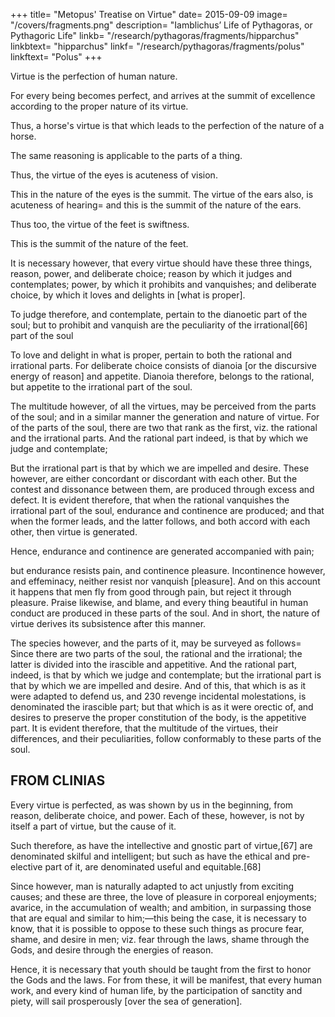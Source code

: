 +++
title= "Metopus' Treatise on Virtue"
date= 2015-09-09
image= "/covers/fragments.png"
description= "Iamblichus’ Life of Pythagoras, or Pythagoric Life"
linkb= "/research/pythagoras/fragments/hipparchus"
linkbtext= "hipparchus"
linkf= "/research/pythagoras/fragments/polus"
linkftext= "Polus"
+++

Virtue is the perfection of human nature. 

For every being becomes perfect, and arrives at the summit of excellence according to the proper nature of its virtue. 

Thus, a horse's virtue is that which leads to the perfection of the nature of a horse. 

The same reasoning is applicable to the parts of a thing. 

Thus, the virtue of the eyes is acuteness of vision. 

This in the nature of the eyes is the summit. The virtue of the ears also, is acuteness of hearing= and this is the summit of the nature of the ears. 

Thus too, the virtue of the feet is swiftness. 

This is the summit of the nature of the feet. 

It is necessary however, that every virtue should have these three things, reason, power, and deliberate choice; reason by which it judges and contemplates; power, by which it prohibits and vanquishes; and deliberate choice, by which it loves and delights in [what is proper]. 

To judge therefore, and contemplate, pertain to the dianoetic part of the soul; but to prohibit and vanquish are the peculiarity of the irrational[66] part of the soul

To love and delight in what is proper, pertain to both the rational and irrational parts. For deliberate choice consists of dianoia [or the discursive energy of reason] and appetite. Dianoia therefore, belongs to the rational, but appetite to the irrational part of the soul. 

The multitude however, of all the virtues, may be perceived from the parts of the soul; and in a similar manner the generation and nature of virtue. For of the parts of the soul, there are two that rank as the first, viz. the rational and the irrational parts. And the rational part indeed, is that by which we judge and contemplate; 

But the irrational part is that by which we are impelled and desire. These however, are either concordant or discordant with each other. But the contest and dissonance between them, are produced through excess and defect. It is evident therefore, that when the rational vanquishes the irrational part of the soul, endurance and continence are produced; and that when the former leads, and the latter follows, and both accord with each other, then virtue is generated. 

Hence, endurance and continence are generated accompanied with pain; 

but endurance resists pain, and continence pleasure. Incontinence however, and effeminacy, neither resist nor vanquish [pleasure]. And on this account it happens that men fly from good through pain, but reject it through pleasure. Praise likewise, and blame, and every thing beautiful in human conduct are produced in these parts of the soul. And in short, the nature of virtue derives its subsistence after this manner.

The species however, and the parts of it, may be surveyed as follows= Since there are two parts of the soul, the rational and the irrational; the latter is divided into the irascible and appetitive. And the rational part, indeed, is that by which we judge and contemplate; but the irrational part is that by which we are impelled and desire. And of this, that which is as it were adapted to defend us, and 230 revenge incidental molestations, is denominated the irascible part; but that which is as it were orectic of, and desires to preserve the proper constitution of the body, is the appetitive part. It is evident therefore, that the multitude of the virtues, their differences, and their peculiarities, follow conformably to these parts of the soul.


## FROM CLINIAS

Every virtue is perfected, as was shown by us in the beginning, from reason, deliberate choice, and power. Each of these, however, is not by itself a part of virtue, but the cause of it. 

Such therefore, as have the intellective and gnostic part of virtue,[67] are denominated skilful and intelligent; but such as have the ethical and pre-elective part of it, are denominated useful and equitable.[68] 

Since however, man is naturally adapted to act unjustly from exciting causes; and these are three, the love of pleasure in corporeal enjoyments; avarice, in the accumulation of wealth; and ambition, in surpassing those that are equal and similar to him;—this being the case, it is necessary to know, that it is possible to oppose to these such things as procure fear, shame, and desire in men; viz. fear through the laws, shame through the Gods, and desire through the energies of reason. 

Hence, it is necessary that youth should be taught from the first to honor the Gods and the laws. For from these, it will be manifest, that every human work, and every kind of human life, by the participation of sanctity and piety, will sail prosperously [over the sea of generation].

